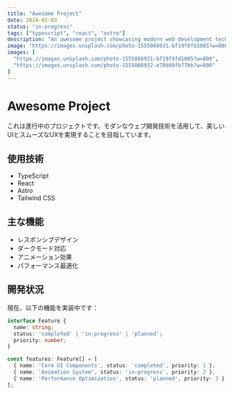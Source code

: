 ```yaml
---
title: "Awesome Project"
date: 2024-01-03
status: "in-progress"
tags: ["typescript", "react", "astro"]
description: "An awesome project showcasing modern web development techniques"
image: "https://images.unsplash.com/photo-1555066931-bf19f8fd1085?w=800"
images: [
  "https://images.unsplash.com/photo-1555066931-bf19f8fd1085?w=800",
  "https://images.unsplash.com/photo-1555066932-e78dd8fb77bb?w=800"
]
---
```


# Awesome Project

これは進行中のプロジェクトです。モダンなウェブ開発技術を活用して、美しいUIとスムーズなUXを実現することを目指しています。

## 使用技術

- TypeScript
- React
- Astro
- Tailwind CSS

## 主な機能

- レスポンシブデザイン
- ダークモード対応
- アニメーション効果
- パフォーマンス最適化

## 開発状況

現在、以下の機能を実装中です：

```typescript
interface Feature {
  name: string;
  status: 'completed' | 'in-progress' | 'planned';
  priority: number;
}

const features: Feature[] = [
  { name: 'Core UI Components', status: 'completed', priority: 1 },
  { name: 'Animation System', status: 'in-progress', priority: 2 },
  { name: 'Performance Optimization', status: 'planned', priority: 3 }
];
```